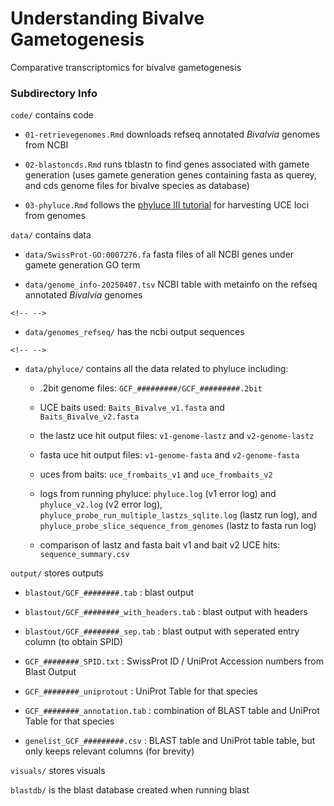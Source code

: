 # Understanding Bivalve Gametogenesis

Comparative transcriptomics for bivalve gametogenesis

### Subdirectory Info

`code/` contains code

-   `01-retrievegenomes.Rmd` downloads refseq annotated *Bivalvia* genomes from NCBI

-   `02-blastoncds.Rmd` runs tblastn to find genes associated with gamete generation (uses gamete generation genes containing fasta as querey, and cds genome files for bivalve species as database)

-   `03-phyluce.Rmd` follows the [phyluce III tutorial](https://phyluce.readthedocs.io/en/latest/tutorials/tutorial-3.html) for harvesting UCE loci from genomes

`data/` contains data

-   `data/SwissProt-GO:0007276.fa` fasta files of all NCBI genes under gamete generation GO term

-   `data/genome_info-20250407.tsv` NCBI table with metainfo on the refseq annotated *Bivalvia* genomes

```{=html}
<!-- -->
```
-   `data/genomes_refseq/` has the ncbi output sequences

```{=html}
<!-- -->
```
-   `data/phyluce/` contains all the data related to phyluce including:

    -   .2bit genome files: `GCF_#########/GCF_#########.2bit`

    -   UCE baits used: `Baits_Bivalve_v1.fasta` and `Baits_Bivalve_v2.fasta`

    -   the lastz uce hit output files: `v1-genome-lastz` and `v2-genome-lastz`

    -   fasta uce hit output files: `v1-genome-fasta` and `v2-genome-fasta`

    -   uces from baits: `uce_frombaits_v1` and `uce_frombaits_v2`

    -   logs from running phyluce: `phyluce.log` (v1 error log) and `phyluce_v2.log` (v2 error log), `phyluce_probe_run_multiple_lastzs_sqlite.log` (lastz run log), and `phyluce_probe_slice_sequence_from_genomes` (lastz to fasta run log)

    -   comparison of lastz and fasta bait v1 and bait v2 UCE hits: `sequence_summary.csv`

`output/` stores outputs

-   `blastout/GCF_########.tab` : blast output

-   `blastout/GCF_########_with_headers.tab` : blast output with headers

-   `blastout/GCF_########_sep.tab` : blast output with seperated entry column (to obtain SPID)

-   `GCF_########_SPID.txt` : SwissProt ID / UniProt Accession numbers from Blast Output

-   `GCF_########_uniprotout` : UniProt Table for that species

-   `GCF_########_annotation.tab` : combination of BLAST table and UniProt Table for that species

-   `genelist_GCF_#########.csv` : BLAST table and UniProt table table, but only keeps relevant columns (for brevity)

`visuals/` stores visuals

`blastdb/` is the blast database created when running blast
